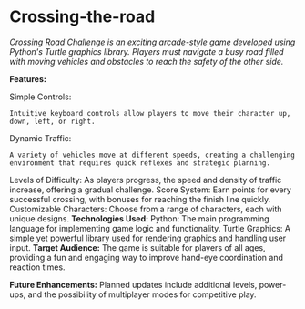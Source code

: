 # Crossing-the-road
_Crossing Road Challenge is an exciting arcade-style game developed using Python's Turtle graphics library. Players must navigate a busy road filled with moving vehicles and obstacles to reach the safety of the other side._

**Features:**

  Simple Controls:
  
    Intuitive keyboard controls allow players to move their character up, down, left, or right.
  Dynamic Traffic: 
  
    A variety of vehicles move at different speeds, creating a challenging environment that requires quick reflexes and strategic planning.
  Levels of Difficulty: 
    As players progress, the speed and density of traffic increase, offering a gradual challenge.
  Score System: 
    Earn points for every successful crossing, with bonuses for reaching the finish line quickly.
  Customizable Characters: 
    Choose from a range of characters, each with unique designs.
**Technologies Used:**
  Python: 
    The main programming language for implementing game logic and functionality.
  Turtle Graphics: 
    A simple yet powerful library used for rendering graphics and handling user input.
**Target Audience:**
    The game is suitable for players of all ages, providing a fun and engaging way to improve hand-eye coordination and reaction times.

**Future Enhancements:**
    Planned updates include additional levels, power-ups, and the possibility of multiplayer modes for competitive play.
